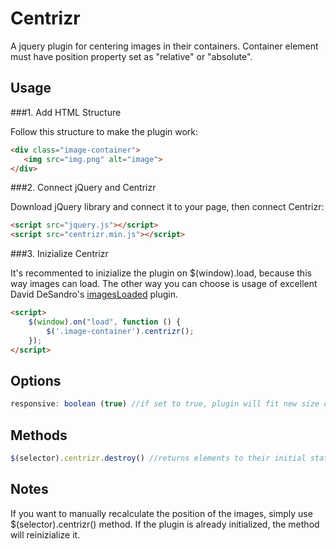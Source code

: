 Centrizr
============

A jquery plugin for centering images in their containers.
Container element must have position property set as "relative" or "absolute".

Usage
-------------------

###1. Add HTML Structure

Follow this structure to make the plugin work:

```html
<div class="image-container">
   <img src="img.png" alt="image">
</div>
```

###2. Connect jQuery and Centrizr

Download jQuery library and connect it to your page, then connect Centrizr:

```html
<script src="jquery.js"></script>
<script src="centrizr.min.js"></script>
```

###3. Inizialize Centrizr

It's recommented to inizialize the plugin on $(window).load, because this way images can load.
The other way you can choose is usage of excellent David DeSandro's <a href="http://desandro.github.io/imagesloaded/">imagesLoaded</a> plugin.

```html
<script>
    $(window).on("load", function () {
        $('.image-container').centrizr();
    });
</script>
```

Options
-------------------

```js
responsive: boolean (true) //if set to true, plugin will fit new size on $(window).resize();
```

Methods
-------------------
```js
$(selector).centrizr.destroy() //returns elements to their initial state
```

Notes
-------------------
If you want to manually recalculate the position of the images, simply use $(selector).centrizr() method. If the plugin is already initialized, the method will reinizialize it.
